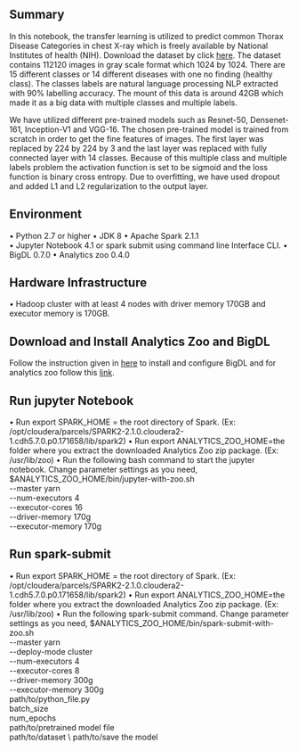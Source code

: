 ## Summary
In this notebook, the transfer learning is utilized to predict common Thorax Disease Categories in chest X-ray which is freely available by National Institutes of health (NIH). Download the dataset by click [here](http://academictorrents.com/details/557481faacd824c83fbf57dcf7b6da9383b3235a). The dataset contains 112120 images in gray scale format which 1024 by 1024. There are 15 different classes or 14 different diseases with one no finding (healthy class). The classes labels are natural language processing NLP extracted with 90% labelling accuracy.  The mount of this data is around 42GB which made it as a big data with multiple classes and multiple labels. 

We have utilized different pre-trained models such as Resnet-50, Densenet-161, Inception-V1 and VGG-16. The chosen pre-trained model is trained from scratch in order to get the fine features of images. The first layer was replaced by 224 by 224 by 3 and the last layer was replaced with fully connected layer with 14 classes. Because of this multiple class and multiple labels problem the activation function is set to be sigmoid and the loss function is binary cross entropy. Due to overfitting, we have used dropout and added L1 and L2 regularization to the output layer. 

## Environment
• Python 2.7 or higher 
• JDK 8 
• Apache Spark 2.1.1  
• Jupyter Notebook 4.1 or spark submit using command line Interface CLI. 
• BigDL 0.7.0 
• Analytics zoo 0.4.0 

## Hardware Infrastructure
• Hadoop cluster with at least 4 nodes with driver memory 170GB and executor memory is 170GB.

## Download and Install Analytics Zoo and BigDL 
Follow the instruction given in [here](https://repo1.maven.org/maven2/com/intel/analytics/bigdl/dist-spark-2.1.1-scala-2.11.8-all/0.7.0/dist-spark-2.1.1-scala-2.11.8-all-0.7.0-dist.zip) to install and configure BigDL and for analytics zoo follow this [link](https://oss.sonatype.org/content/repositories/releases/com/intel/analytics/zoo/analytics-zoo-bigdl_0.7.1-spark_2.1.1/0.3.0/analytics-zoo-bigdl_0.7.1-spark_2.1.1-0.3.0-dist-all.zip). 

## Run jupyter Notebook 
• Run export SPARK_HOME = the root directory of Spark. (Ex: /opt/cloudera/parcels/SPARK2-2.1.0.cloudera2-1.cdh5.7.0.p0.171658/lib/spark2)
• Run export ANALYTICS_ZOO_HOME=the folder where you extract the downloaded Analytics Zoo zip package. (Ex: /usr/lib/zoo)
• Run the following bash command to start the jupyter notebook. Change parameter settings as you need,
$ANALYTICS_ZOO_HOME/bin/jupyter-with-zoo.sh  \
--master yarn \
--num-executors 4 \
--executor-cores 16 \
--driver-memory 170g \
--executor-memory 170g 


## Run spark-submit
• Run export SPARK_HOME = the root directory of Spark. (Ex: /opt/cloudera/parcels/SPARK2-2.1.0.cloudera2-1.cdh5.7.0.p0.171658/lib/spark2)
• Run export ANALYTICS_ZOO_HOME=the folder where you extract the downloaded Analytics Zoo zip package. (Ex: /usr/lib/zoo)
• Run the following spark-submit command. Change parameter settings as you need,
$ANALYTICS_ZOO_HOME/bin/spark-submit-with-zoo.sh \
--master yarn \
--deploy-mode cluster \
--num-executors 4 \
--executor-cores 8 \
--driver-memory 300g \
--executor-memory 300g \
path/to/python_file.py \
batch_size \
num_epochs \
path/to/pretrained model file \
path/to/dataset \ 
path/to/save the model

